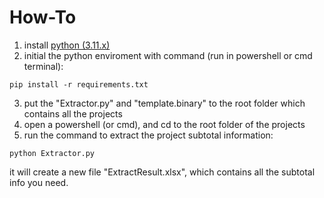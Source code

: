 # How-To
 1. install [python (3.11.x)](https://www.python.org/downloads/) 
 2. initial the python enviroment with command (run in powershell or cmd terminal): 
 ```
 pip install -r requirements.txt
 ```
3. put the "Extractor.py" and "template.binary" to the root folder which contains all the projects
4. open a powershell (or cmd), and cd to the root folder of the projects
5. run the command to extract the project subtotal information:
```
python Extractor.py
```

it will create a new file "ExtractResult.xlsx", which contains all the subtotal info you need.
